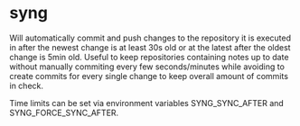 # syng
Will automatically commit and push changes to the repository it is executed in
after the newest change is at least 30s old or at the latest after the oldest
change is 5min old. Useful to keep repositories containing notes up to date
without manually commiting every few seconds/minutes while avoiding to create
commits for every single change to keep overall amount of commits in check.

Time limits can be set via environment variables SYNG_SYNC_AFTER and
SYNG_FORCE_SYNC_AFTER.
